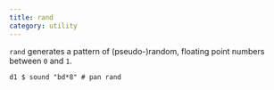 ```yaml
---
title: rand
category: utility
---
```


`rand` generates a pattern of (pseudo-)random, floating point numbers between `0` and `1`.

~~~~{haskell}
d1 $ sound "bd*8" # pan rand
~~~~
